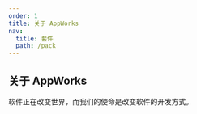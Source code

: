 ```yaml
---
order: 1
title: 关于 AppWorks
nav:
  title: 套件
  path: /pack
---
```


## 关于 AppWorks

软件正在改变世界，而我们的使命是改变软件的开发方式。
